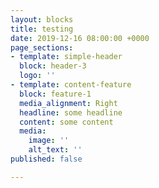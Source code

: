 ```yaml
---
layout: blocks
title: testing
date: 2019-12-16 08:00:00 +0000
page_sections:
- template: simple-header
  block: header-3
  logo: ''
- template: content-feature
  block: feature-1
  media_alignment: Right
  headline: some headline
  content: some content
  media:
    image: ''
    alt_text: ''
published: false

---
```

